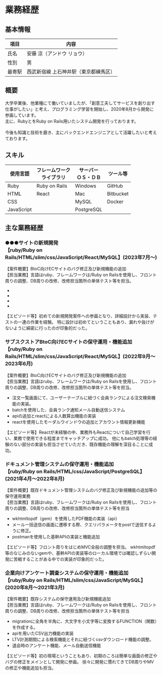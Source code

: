 # 業務経歴
## 基本情報
|項目|内容|
|----|----|
|氏名|安藤 涼（アンドウ リョウ）|
|性別|男|
|最寄駅|西武新宿線 上石神井駅（東京都練馬区）|
## 概要
大学卒業後、他業種にて働いていましたが、「創意工夫してサービスを創り出す仕事がしたい」と考え、プログラミング学習を開始し、2020年8月から開発に参画しています。<br/>
主に、RubyとをRuby on Rails用いたシステム開発を行っております。<br/>																																																													
今後も知識と技術を磨き、主にバックエンドエンジニアとして活躍したいと考えております。

## スキル
|使用言語|フレームワーク<br>ライブラリ|サーバー<br>ＯＳ・ＤＢ|ツール等|
|----|----|----|----|
|Ruby|Ruby on Rails|Windows|GitHub|
|HTML|React|Mac|Bitbucket|
|CSS||MySQL|Docker|
|JavaScript||PostgreSQL||

## 主な業務経歴

### ●●●サイトの新規開発<br>【ruby/Ruby on Rails/HTML/slim/css/JavaScript/React/MySQL】(2023年7月〜)
【案件概要】BtoC向けECサイトのバグ修正及び新規機能の追加<br>
【担当業務】言語はruby、フレームワークは/Ruby on Railsを使用し、フロント周りの調整、DB周りの改修、改修担当箇所の単体テスト等を担当。

-
-
-
-

【エピソード等】初めての新規開発案件への参画となり、詳細設計から実装、テストの一連の作業を経験。
特に設計は初めてということもあり、漏れや抜けがないように綿密に行ったのが印象的だった。

### サブスクストアBtoC向けECサイトの保守運用・機能追加<br>【ruby/Ruby on Rails/HTML/slim/css/JavaScript/React/MySQL】(2022年9月〜2023年6月)
【案件概要】BtoC向けECサイトのバグ修正及び新規機能の追加<br>
【担当業務】言語はruby、フレームワークは/Ruby on Railsを使用し、フロント周りの調整、DB周りの改修、改修担当箇所の単体テスト等を担当。
- 注文一覧画面にて、ユーザーテーブルに紐づく会員ランクによる注文検索機能の実装。
- batchを使用した、会員ランク通知メール自動送信システム
- apiの追加とreactによる人数算出機能の実装
- reactを使用したモーダルウインドウの追加とアカウント情報更新機能
  
【エピソード等】Reactが未経験の中、業務外もReactについて自己学習を行い、業務で使用できる程度までキャッチアップに成功。
他にもbatch処理等の経験のない部分の実装も担当させていただき、既存機能の理解を深目ることに成功。

### ドキュメント管理システムの保守運用・機能追加<br>【ruby/Ruby on Rails/HTML/css/JavaScript/PostgreSQL】(2021年4月〜2022年8月)
【案件概要】既存ドキュメント管理システムのバグ修正及び新規機能の追加等の保守運用業務<br>
【担当業務】言語はruby、フレームワークは/Ruby on Railsを使用し、フロント周りの調整、DB周りの改修、改修担当箇所の単体テスト等を担当
- wkhtmltopdf（gem）を使用したPDF機能の実装（api）
- メール一括送信の画面に遷移する際、クエリパラメータをpostで送信するように修正。
- postmanを使用した基幹APIの実装と機能追加
  
【エピソード等】フロント周りをはじめMVC全般の調整を担当。
wkhtmltopdf等のなじみのないgemや、基幹APIの実装等のローカル環境では確認しずらい開発に苦戦することがある中での実装が印象的だった。

### 企業向けアンケート調査システムの保守運用・機能追加<br>【ruby/Ruby on Rails/HTML/slim/css/JavaScript/MySQL】(2020年8月〜2021年3月)
【案件概要】既存システムの保守運用及び新規機能追加<br>
【担当業務】言語はruby、フレームワークは/Ruby on Railsを使用し、フロント周りの調整、DB周りの改修、改修担当箇所の単体テスト等を担当
- migrationに全角を半角に、大文字を小文字等に変換するFUNCTION（関数）を作成する。
- apiを用いたCSV出力機能の実装
- LTV計測期間による検索機能とそれに紐づくcsvダウンロード機能の調整。
- 退会時のアンケート機能、メール自動送信機能
  
【エピソード等】初の現場ということもあり、初期のころは簡単な画面の修正やバグの修正をメインとして開発に参画。
徐々に開発に慣れてきてDB周りやMVの修正や機能追加も担当。
